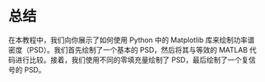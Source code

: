 # 总结

在本教程中，我们向你展示了如何使用 Python 中的 Matplotlib 库来绘制功率谱密度（PSD）。我们首先绘制了一个基本的 PSD，然后将其与等效的 MATLAB 代码进行比较。接着，我们使用不同的零填充量绘制了 PSD，最后绘制了一个复信号的 PSD。
